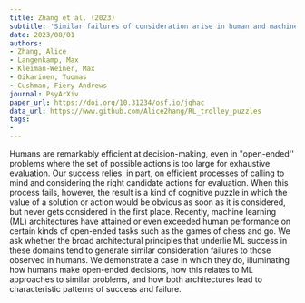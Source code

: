 ```yaml
---
title: Zhang et al. (2023)
subtitle: 'Similar failures of consideration arise in human and machine planning'
date: 2023/08/01
authors:
- Zhang, Alice
- Langenkamp, Max
- Kleiman-Weiner, Max
- Oikarinen, Tuomas
- Cushman, Fiery Andrews
journal: PsyArXiv
paper_url: https://doi.org/10.31234/osf.io/jqhac
data_url: https://www.github.com/Alice2hang/RL_trolley_puzzles
tags:
- 
---
```


Humans are remarkably efficient at decision-making, even in "open-ended'' problems where the set of possible actions is too large for exhaustive evaluation. Our success relies, in part, on efficient processes of calling to mind and considering the right candidate actions for evaluation. When this process fails, however, the result is a kind of cognitive puzzle in which the value of a solution or action would be obvious as soon as it is considered, but never gets considered in the first place. Recently, machine learning (ML) architectures have attained or even exceeded human performance on certain kinds of open-ended tasks such as the games of chess and go. We ask whether the broad architectural principles that underlie ML success in these domains tend to generate similar consideration failures to those observed in humans. We demonstrate a case in which they do, illuminating how humans make open-ended decisions, how this relates to ML approaches to similar problems, and how both architectures lead to characteristic patterns of success and failure.

